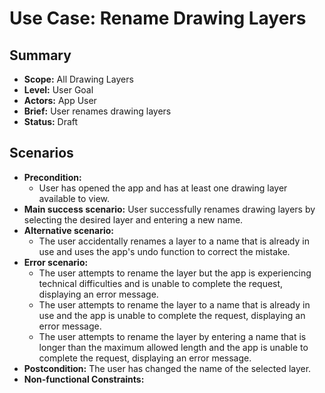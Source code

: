 # Use Case: Rename Drawing Layers

## Summary

- **Scope:** All Drawing Layers
- **Level:** User Goal
- **Actors:** App User
- **Brief:** User renames drawing layers
- **Status:** Draft

## Scenarios

- **Precondition:**
  - User has opened the app and has at least one drawing layer available to view.
- **Main success scenario:**
  User successfully renames drawing layers by selecting the desired layer and entering a new name.
- **Alternative scenario:**
  - The user accidentally renames a layer to a name that is already in use and uses the app's undo function to correct the mistake.
- **Error scenario:**
  - The user attempts to rename the layer but the app is experiencing technical difficulties and is unable to complete the request, displaying an error message.
  - The user attempts to rename the layer to a name that is already in use and the app is unable to complete the request, displaying an error message.
  - The user attempts to rename the layer by entering a name that is longer than the maximum allowed length and the app is unable to complete the request, displaying an error message.
- **Postcondition:**
  The user has changed the name of the selected layer.
- **Non-functional Constraints:**
